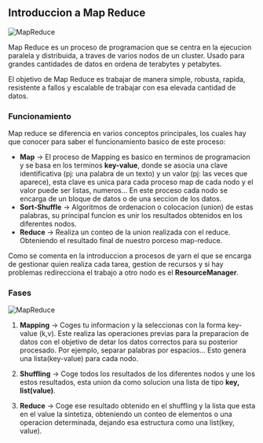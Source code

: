## Introduccion a Map Reduce

![MapReduce](https://www.google.es/url?sa=i&source=images&cd=&cad=rja&uact=8&ved=2ahUKEwiWtejCxPvcAhUGRBoKHUswDjsQjRx6BAgBEAU&url=http%3A%2F%2Ferrequeerre.es%2Fmapreduce-y-hadoop&psig=AOvVaw3cLSdqGPBsFL-CANDvRSff&ust=1534851204922998)

Map Reduce es un proceso de programacion que se centra en la ejecucion paralela y distribuida, a traves de varios nodos de un cluster. Usado para grandes cantidades de datos en ordena de terabytes y petabytes.

El objetivo de Map Reduce es trabajar de manera simple, robusta, rapida, resistente a fallos y escalable de trabajar con esa elevada cantidad de datos. 

 ### Funcionamiento

 Map reduce se diferencia en varios conceptos principales, los cuales hay que conocer para saber el funcionamiento basico de este proceso:

 * **Map** -> El proceso de Mapping es basico en terminos de programacion y se basa en los terminos **key-value**, donde se asocia una clave identificativa (pj: una palabra de un texto) y un valor (pj: las veces que aparece), esta clave es unica para cada proceso map de cada nodo y el valor puede ser listas, numeros... En este proceso cada nodo se encarga de un bloque de datos o de una seccion de los datos.
 * **Sort-Shuffle** -> Algoritmos de ordenacion o colocacion (union) de estas palabras, su principal funcion es unir los resultados obtenidos en los diferentes nodos.
 * **Reduce** -> Realiza un conteo de la union realizada con el reduce. Obteniendo el resultado final de nuestro porceso map-reduce.

 Como se comenta en la introduccion a procesos de yarn el que se encarga de gestionar quien realiza cada tarea, gestion de recursos y si hay problemas redirecciona el trabajo a otro nodo es el **ResourceManager**.

 ### Fases

![MapReduce](https://bigdatapath.files.wordpress.com/2018/04/12.png)

 1. **Mapping** -> Coges tu informacion y la seleccionas con la forma key-value (k,v). Este realiza las operaciones previas para la preparacion de datos con el objetivo de detar los datos correctos para su posterior procesado. Por ejemplo, separar palabras por espacios... Esto genera una lista(key-value) para cada nodo.

 2. **Shuffling** -> Coge todos los resultados de los diferentes nodos y une los estos resultados, esta union da como solucion una lista de tipo **key, list(value)**.

 3. **Reduce** -> Coge ese resultado obtenido en el shuffling y la lista que esta en el value la sintetiza, obteniendo un conteo de elementos o una operacion determinada, dejando esa estructura como una list(key, value).


